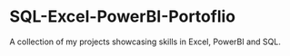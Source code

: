 # SQL-Excel-PowerBI-Portoflio
A collection of my projects showcasing skills in Excel, PowerBI and SQL.
